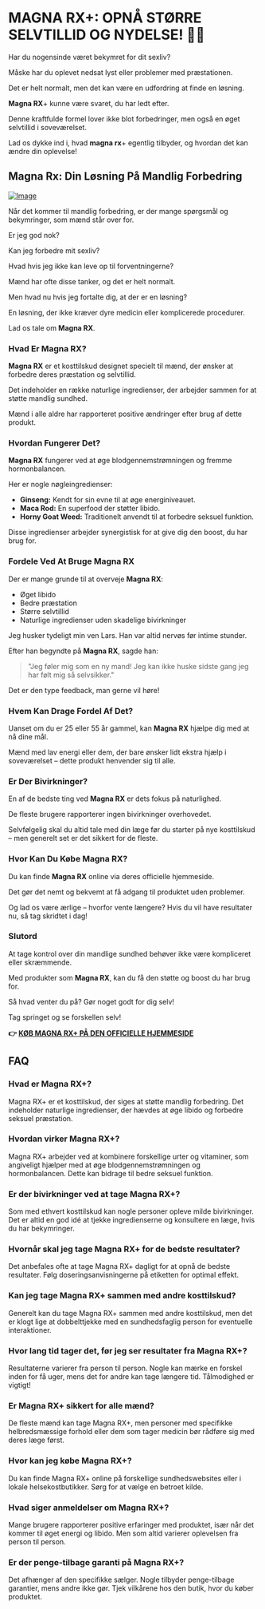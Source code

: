 # MAGNA RX+: OPNÅ STØRRE SELVTILLID OG NYDELSE! 💪🔥

Har du nogensinde været bekymret for dit sexliv? 

Måske har du oplevet nedsat lyst eller problemer med præstationen. 

Det er helt normalt, men det kan være en udfordring at finde en løsning. 

**Magna RX**+ kunne være svaret, du har ledt efter. 

Denne kraftfulde formel lover ikke blot forbedringer, men også en øget selvtillid i soveværelset. 

Lad os dykke ind i, hvad **magna rx**+ egentlig tilbyder, og hvordan det kan ændre din oplevelse!

## Magna Rx: Din Løsning På Mandlig Forbedring

[![Image](https://www2.sellhealth.com/135/MagnaRX_logo_500px120px.png)](https://gchaffi.com/wVglnuHP)

Når det kommer til mandlig forbedring, er der mange spørgsmål og bekymringer, som mænd står over for.

Er jeg god nok?

Kan jeg forbedre mit sexliv?

Hvad hvis jeg ikke kan leve op til forventningerne?

Mænd har ofte disse tanker, og det er helt normalt. 

Men hvad nu hvis jeg fortalte dig, at der er en løsning? 

En løsning, der ikke kræver dyre medicin eller komplicerede procedurer.

Lad os tale om **Magna RX**.

### Hvad Er Magna RX?

**Magna RX** er et kosttilskud designet specielt til mænd, der ønsker at forbedre deres præstation og selvtillid. 

Det indeholder en række naturlige ingredienser, der arbejder sammen for at støtte mandlig sundhed. 

Mænd i alle aldre har rapporteret positive ændringer efter brug af dette produkt.

### Hvordan Fungerer Det?

**Magna RX** fungerer ved at øge blodgennemstrømningen og fremme hormonbalancen. 

Her er nogle nøgleingredienser:

- **Ginseng:** Kendt for sin evne til at øge energiniveauet.
- **Maca Rod:** En superfood der støtter libido.
- **Horny Goat Weed:** Traditionelt anvendt til at forbedre seksuel funktion.

Disse ingredienser arbejder synergistisk for at give dig den boost, du har brug for.

### Fordele Ved At Bruge Magna RX

Der er mange grunde til at overveje **Magna RX**:

- Øget libido
- Bedre præstation
- Større selvtillid
- Naturlige ingredienser uden skadelige bivirkninger

Jeg husker tydeligt min ven Lars. Han var altid nervøs før intime stunder. 

Efter han begyndte på **Magna RX**, sagde han:

> "Jeg føler mig som en ny mand! Jeg kan ikke huske sidste gang jeg har følt mig så selvsikker."

Det er den type feedback, man gerne vil høre!

### Hvem Kan Drage Fordel Af Det?

Uanset om du er 25 eller 55 år gammel, kan **Magna RX** hjælpe dig med at nå dine mål. 

Mænd med lav energi eller dem, der bare ønsker lidt ekstra hjælp i soveværelset – dette produkt henvender sig til alle.

### Er Der Bivirkninger?

En af de bedste ting ved **Magna RX** er dets fokus på naturlighed. 

De fleste brugere rapporterer ingen bivirkninger overhovedet. 

Selvfølgelig skal du altid tale med din læge før du starter på nye kosttilskud – men generelt set er det sikkert for de fleste.

### Hvor Kan Du Købe Magna RX?

Du kan finde **Magna RX** online via deres officielle hjemmeside. 

Det gør det nemt og bekvemt at få adgang til produktet uden problemer.

Og lad os være ærlige – hvorfor vente længere? Hvis du vil have resultater nu, så tag skridtet i dag!

### Slutord

At tage kontrol over din mandlige sundhed behøver ikke være kompliceret eller skræmmende. 

Med produkter som **Magna RX**, kan du få den støtte og boost du har brug for.

Så hvad venter du på? Gør noget godt for dig selv!

Tag springet og se forskellen selv!



**👉 [KØB MAGNA RX+ PÅ DEN OFFICIELLE HJEMMESIDE](https://gchaffi.com/wVglnuHP)**

## FAQ

### Hvad er Magna RX+?
Magna RX+ er et kosttilskud, der siges at støtte mandlig forbedring. Det indeholder naturlige ingredienser, der hævdes at øge libido og forbedre seksuel præstation.

### Hvordan virker Magna RX+?
Magna RX+ arbejder ved at kombinere forskellige urter og vitaminer, som angiveligt hjælper med at øge blodgennemstrømningen og hormonbalancen. Dette kan bidrage til bedre seksuel funktion.

### Er der bivirkninger ved at tage Magna RX+?
Som med ethvert kosttilskud kan nogle personer opleve milde bivirkninger. Det er altid en god idé at tjekke ingredienserne og konsultere en læge, hvis du har bekymringer.

### Hvornår skal jeg tage Magna RX+ for de bedste resultater?
Det anbefales ofte at tage Magna RX+ dagligt for at opnå de bedste resultater. Følg doseringsanvisningerne på etiketten for optimal effekt.

### Kan jeg tage Magna RX+ sammen med andre kosttilskud?
Generelt kan du tage Magna RX+ sammen med andre kosttilskud, men det er klogt lige at dobbelttjekke med en sundhedsfaglig person for eventuelle interaktioner.

### Hvor lang tid tager det, før jeg ser resultater fra Magna RX+?
Resultaterne varierer fra person til person. Nogle kan mærke en forskel inden for få uger, mens det for andre kan tage længere tid. Tålmodighed er vigtigt!

### Er Magna RX+ sikkert for alle mænd?
De fleste mænd kan tage Magna RX+, men personer med specifikke helbredsmæssige forhold eller dem som tager medicin bør rådføre sig med deres læge først.

### Hvor kan jeg købe Magna RX+?
Du kan finde Magna RX+ online på forskellige sundhedswebsites eller i lokale helsekostbutikker. Sørg for at vælge en betroet kilde.

### Hvad siger anmeldelser om Magna RX+?
Mange brugere rapporterer positive erfaringer med produktet, især når det kommer til øget energi og libido. Men som altid varierer oplevelsen fra person til person.

### Er der penge-tilbage garanti på Magna RX+?
Det afhænger af den specifikke sælger. Nogle tilbyder penge-tilbage garantier, mens andre ikke gør. Tjek vilkårene hos den butik, hvor du køber produktet.